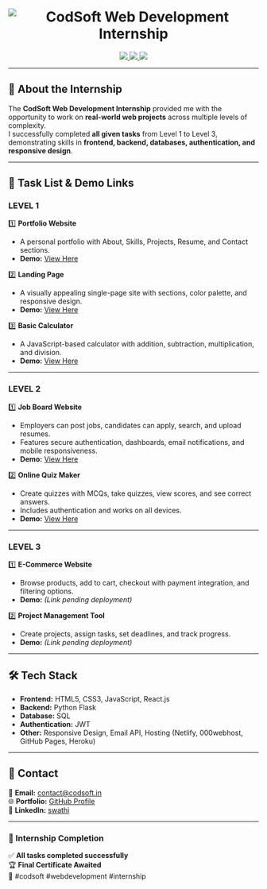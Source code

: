 <h1 align="center">
  <img src="https://readme-typing-svg.herokuapp.com?font=Fira+Code&size=28&pause=1000&color=00F5A0&center=true&vCenter=true&width=800&lines=💼+CodSoft+Web+Development+Internship;All+Tasks+Completed;Portfolio+of+Projects+🚀" alt="CodSoft Web Development Internship" />
</h1>

<p align="center">
  <a href="https://github.com/swathisenthilkumar06">
    <img src="https://img.shields.io/github/followers/chandru07072007?label=Follow%20Me&style=for-the-badge&color=brightgreen" />
  </a>
  <a href="https://linkedin.com/in/swathi-senthil-kumar-">
    <img src="https://img.shields.io/badge/LinkedIn-Connect-blue?style=for-the-badge&logo=linkedin" />
  </a>
  <a href="https://github.com/chandru07072007/CODSOFT">
    <img src="https://img.shields.io/github/repo-size/Swathisenthilkumar06/CODSOFT?color=blueviolet&style=for-the-badge" />
  </a>
</p>

---

## 🌟 About the Internship
The **CodSoft Web Development Internship** provided me with the opportunity to work on **real-world web projects** across multiple levels of complexity.  
I successfully completed **all given tasks** from Level 1 to Level 3, demonstrating skills in **frontend, backend, databases, authentication, and responsive design**.

---

## 📜 Task List & Demo Links

### **LEVEL 1**
1️⃣ **Portfolio Website**  
   - A personal portfolio with About, Skills, Projects, Resume, and Contact sections.  
   - **Demo:** [View Here](https://drive.google.com/file/d/10_m25m2nS14xfdHhArs-PJ2k-vrv8p8D/view)  

2️⃣ **Landing Page**  
   - A visually appealing single-page site with sections, color palette, and responsive design.  
   - **Demo:** [View Here](https://drive.google.com/file/d/10_m25m2nS14xfdHhArs-PJ2k-vrv8p8D/view)  

3️⃣ **Basic Calculator**  
   - A JavaScript-based calculator with addition, subtraction, multiplication, and division.  
   - **Demo:** [View Here](https://drive.google.com/file/d/1HvBxUtFUy8IKuqVyc0lKmXFVFOhkdW4Z/view)  

---

### **LEVEL 2**
1️⃣ **Job Board Website**  
   - Employers can post jobs, candidates can apply, search, and upload resumes.  
   - Features secure authentication, dashboards, email notifications, and mobile responsiveness.  
   - **Demo:** [View Here](https://drive.google.com/file/d/1owe3v_mQRjSwEXiMG2dkZMyF-l3_nq1a/view)  

2️⃣ **Online Quiz Maker**  
   - Create quizzes with MCQs, take quizzes, view scores, and see correct answers.  
   - Includes authentication and works on all devices.  
   - **Demo:** [View Here](https://drive.google.com/file/d/1LypF8KHjCL_Uu7X77EZ2DrIbUkjE9maO/view)  

---

### **LEVEL 3**
1️⃣ **E-Commerce Website**  
   - Browse products, add to cart, checkout with payment integration, and filtering options.  
   - **Demo:** *(Link pending deployment)*  

2️⃣ **Project Management Tool**  
   - Create projects, assign tasks, set deadlines, and track progress.  
   - **Demo:** *(Link pending deployment)*  

---

## 🛠 Tech Stack
- **Frontend:** HTML5, CSS3, JavaScript, React.js  
- **Backend:**  Python Flask  
- **Database:**  SQL  
- **Authentication:** JWT 
- **Other:** Responsive Design, Email API, Hosting (Netlify, 000webhost, GitHub Pages, Heroku)  

---

## 📩 Contact
📧 **Email:** contact@codsoft.in  
🌐 **Portfolio:** [GitHub Profile](https://github.com/Swathisenthilkumar06)  
🔗 **LinkedIn:** [swathi](https://linkedin.com/in/swathi-senthil-kumar)  

---

### 🎯 Internship Completion
✅ **All tasks completed successfully**  
🏆 **Final Certificate Awaited**  
📢 #codsoft #webdevelopment #internship
